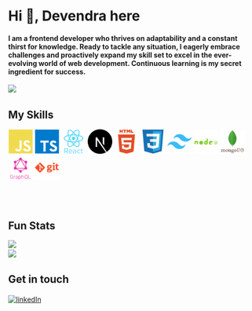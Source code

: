 # Hi 👋, Devendra here   

#### I am a frontend developer who thrives on adaptability and a constant thirst for knowledge. Ready to tackle any situation, I eagerly embrace challenges and proactively expand my skill set to excel in the ever-evolving world of web development. Continuous learning is my secret ingredient for success.

 ![](https://komarev.com/ghpvc/?username=dev-gaikwad&label=Profile%20views)
 

## My Skills
<img src="https://raw.githubusercontent.com/devicons/devicon/master/icons/javascript/javascript-plain.svg" alt="javascript" width="50" height="50"/>  <img src="https://raw.githubusercontent.com/devicons/devicon/master/icons/typescript/typescript-original.svg" alt="typescript" width="50" height="50"/>  <img src="https://raw.githubusercontent.com/devicons/devicon/master/icons/react/react-original-wordmark.svg" alt="react" width="50" height="50"/>  <img src="https://raw.githubusercontent.com/devicons/devicon/master/icons//nextjs/nextjs-original.svg" alt="next" width="50" height="50"/>  <img src="https://raw.githubusercontent.com/devicons/devicon/master/icons/html5/html5-plain-wordmark.svg" alt="html" width="50" height="50"/>  <img src="https://raw.githubusercontent.com/devicons/devicon/master/icons/css3/css3-original.svg" alt="css3" width="50" height="50"/>  <img src="https://raw.githubusercontent.com/devicons/devicon/master/icons/tailwindcss/tailwindcss-plain.svg" alt="tailwindcss" width="50" height="50"/>  <img src="https://raw.githubusercontent.com/devicons/devicon/master/icons/nodejs/nodejs-plain-wordmark.svg" alt="nodejs" width="50" height="50"/>  <img src="https://raw.githubusercontent.com/devicons/devicon/master/icons/mongodb/mongodb-original-wordmark.svg" alt="mongodb" width="50" height="50"/>  <img src="https://raw.githubusercontent.com/devicons/devicon/master/icons/graphql/graphql-plain-wordmark.svg" alt="graphql" width="50" height="50"/>  <img src="https://raw.githubusercontent.com/devicons/devicon/master/icons/git/git-plain-wordmark.svg" alt="git" width="50" height="50"/>

<br/>
<br/>

## Fun Stats
![](https://github-readme-streak-stats.herokuapp.com/?user=dev-gaikwad&theme=react&hide_border=false)
<br/>
![](https://github-readme-stats.vercel.app/api/top-langs/?username=dev-gaikwad&theme=react&layout=compact)


## Get in touch
<a href="https://www.linkedin.com/in/dev-gaikwad" target="blank"><img align="center" src="https://raw.githubusercontent.com/rahuldkjain/github-profile-readme-generator/master/src/images/icons/Social/linked-in-alt.svg" alt="linkedIn" height="30" width="40" /></a>
</p>


<!--
**dev-gaikwad/dev-gaikwad** is a ✨ _special_ ✨ repository because its `README.md` (this file) appears on your GitHub profile.

Here are some ideas to get you started:

- 🔭 I’m currently working on ...
- 🌱 I’m currently learning ...
- 👯 I’m looking to collaborate on ...
- 🤔 I’m looking for help with ...
- 💬 Ask me about ...
- 📫 How to reach me: ...
- 😄 Pronouns: ...
- ⚡ Fun fact: ...
-->
